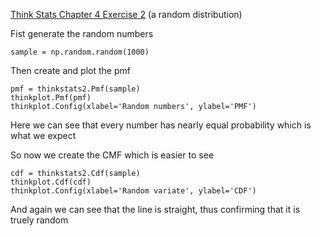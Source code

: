 [Think Stats Chapter 4 Exercise 2](http://greenteapress.com/thinkstats2/html/thinkstats2005.html#toc41) (a random distribution)

Fist generate the random numbers

```
sample = np.random.random(1000)
```

Then create and plot the pmf

```
pmf = thinkstats2.Pmf(sample)
thinkplot.Pmf(pmf)
thinkplot.Config(xlabel='Random numbers', ylabel='PMF')
```

Here we can see that every number has nearly equal probability which is what we expect

So now we create the CMF which is easier to see

```
cdf = thinkstats2.Cdf(sample)
thinkplot.Cdf(cdf)
thinkplot.Config(xlabel='Random variate', ylabel='CDF')
```

And again we can see that the line is straight, thus confirming that it is truely random
